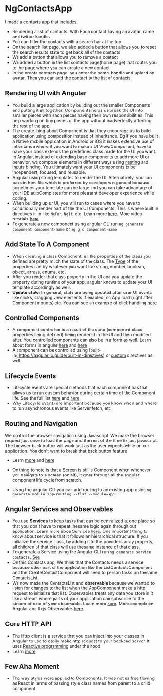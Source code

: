 # NgContactsApp

I made a contacts app that includes:

- Rendering a list of contacts. With Each contact having an avatar, name and twitter handle.
- You can filter the contacts with a search bar at the top
- On the search list page, we also added a button that allows you to reset the search results state to get back all of the contacts
- We add a button that allows you to remove a contact
- We added a button in the list contacts page(home page) that routes you to the page where you can create a new contact
- In the create contacts page, you enter the name, handle and upload an avatar. Then you can add the contact to the list of contacts.

## Rendering UI with Angular

- You build a large application by building out the smaller Components and putting it all together. Components helps us break the UI into smaller pieces with each pieces having their own responsibilities. This help working on tiny pieces of the app without inadvertently affecting the rest of the app.
- The create thing about Component is that they encourage us to build application using composition instead of inheritance. Eg If you have built a Native mobile application in Android or iOS it makes extensive use of inheritance where if you want to make a UI View/Component, have to have your class extends the predefined class made for the UI you want. In Angular, instead of extending base components to add more UI or behavior, we compose elements in different ways using [nesting](https://angular.io/guide/component-interaction) and [inputs binding](https://angular.io/api/core/Component#setting-component-inputs). You ultimately want your UI components to be independent, focused, and reusable.
- Angular using string templates to render the UI. Alternatively, you can pass in html file which is preferred by developers n general because sometimes your template can be large and you can take advantage of your IDE autoCompletes for more pleasant developer experience while coding.
- When building up ur UI, you will run to cases where you have to conditionally render part of the the UI Components. This is where built in directives in in like `NgFor`, `NgIf`, etc. Learn more [here](https://angular.io/guide/built-in-directives). More video tutorials [here](https://codecraft.tv/courses/angular/built-in-directives/overview/)
- To generate a new component using angular CLI run `ng generate component component-name` or `ng g c component-name`

## Add State To A Component

- When creating a class Component, all the properties of the class you defined are pretty much the state of the class. The [Type](https://www.typescriptlang.org/docs/handbook/2/everyday-types.html) of the properties can by whatever you want like string, number, boolean, object, arrays, enums, etc.
- After you render that class property in the UI and you update the property during runtime of your app, angular knows to update your UI template accordingly as well.
- **Update state**: In general, state are being updated after user UI events like clicks, dragging view elements if enabled, on App load (right after Component mounts) etc. You can see an example of click handling [here](https://angular.io/tutorial/toh-pt2#add-a-click-event-binding)

## Controlled Components

- A component controlled is a result of the state (component class properties being defined) being rendered in the UI and then modified after. You controlled components can also be in a form as well. Learn about forms in angular [here](https://angular.io/guide/reactive-forms) and [here](https://blog.angular-university.io/introduction-to-angular-2-forms-template-driven-vs-model-driven/)
- A component can be controlled using [built-in(]https://angular.io/guide/built-in-directives) or [custom](https://codecraft.tv/courses/angular/custom-directives/creating-a-custom-directive/) directives as well.

## Lifecycle Events

- Lifecycle events are special methods that each component has that allows us to run custom behavior during certain time of the Component life. See the full list [here](https://angular.io/guide/lifecycle-hooks#sequence-and-frequency-of-all-lifecycle-events) and [here](https://www.stackchief.com/blog/ngOnInit%20Example%20%7C%20Angular)
- Why Lifecycle events are important because you know when and where to run asynchronous events like Server fetch, etc

## Routing and Navigation

We control the browser navigation using Javascript. We make the browser request just once to load the page and the rest of the time its just javascript. The browser back button will work just as the user expects while on our application. You don't want to break that back button feature

- Learn [more](https://angular.io/guide/router) and [here](https://codecraft.tv/courses/angular/routing/overview/)

- On thing to note is that a Screen is still a Component when whenever you navigate to a screen (onInit), it goes through all the angular component life cycle from scratch.

- Using the angular CLI you can add routing to an existing app using `ng generate module app-routing --flat --module=app`

## Angular Services and Observables

- You use **Services** to keep tasks that can be centralized at one place so that you don't have to repeat thesame logic again through out application. Learn more abou Services [here](https://angular.io/tutorial/toh-pt4#why-services). One important thing to know about service is that it follows an hierarchical structure. If you initialize the service class, by adding it to the providers array property, all children of that class will use thesame instance of that class.
- To generate a Service using the Angular CLI run `ng generate service contacts`. [See](https://angular.io/cli/generate#service)
- On this Contacts app, We think that the Contacts needs a service because other part of the application like the ListContactsComponent and the CreateContactComponent will need to person tasks on thesame ContactsList.
- We now made the ContactsList and **observable** because we wanted to listen for changes to the list when the AppComponent make a http request to initialize that list. Observables treats any data you store in it like a stream where parts of your application can subscribe to the stream of data of your observable. Learn more [here](https://blog.angular-university.io/how-to-build-angular2-apps-using-rxjs-observable-data-services-pitfalls-to-avoid/). More example on Angular and Rxjs Observables [here](https://codecraft.tv/courses/angular/reactive-programming-with-rxjs/rxjs-and-angular/)

## Core HTTP API

- The Http client is a service that you can inject into your classes in Angular to use to easily make http request to your backend server. It uses [Reactive programming](https://rxjs.dev/guide/observable) under the hood
- Learn [more](https://angular.io/guide/http)

## Few Aha Moment

- The way [styles](https://angular.io/guide/component-styles#using-component-styles) were applied to Components. It was not as free flowing as React in terms of passing style class names from parent to a child component

